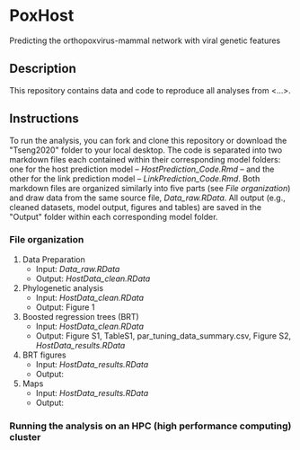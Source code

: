 # PoxHost
Predicting the orthopoxvirus-mammal network with viral genetic features

## Description
This repository contains data and code to reproduce all analyses from <...>.

## Instructions 
To run the analysis, you can fork and clone this repository or download the "Tseng2020" folder to your local desktop. The code is separated into two markdown files each contained within their corresponding model folders: one for the host prediction model – *HostPrediction_Code.Rmd* – and the other for the link prediction model – *LinkPrediction_Code.Rmd*. Both markdown files are organized similarly into five parts (see *File organization*) and draw data from the same source file, *Data_raw.RData*. All output (e.g., cleaned datasets, model output, figures and tables) are saved in the "Output" folder within each corresponding model folder. 

### File organization
1. Data Preparation
     - Input: *Data_raw.RData*
     - Output: *HostData_clean.RData*
2. Phylogenetic analysis
     - Input: *HostData_clean.RData*
     - Output: Figure 1
3. Boosted regression trees (BRT)
     - Input: *HostData_clean.RData*
     - Output: Figure S1, TableS1, par_tuning_data_summary.csv, Figure S2, *HostData_results.RData*
4. BRT figures 
     - Input: *HostData_results.RData*
     - Output: 
5. Maps
     - Input: *HostData_results.RData*
     - Output: 

### Running the analysis on an HPC (high performance computing) cluster

